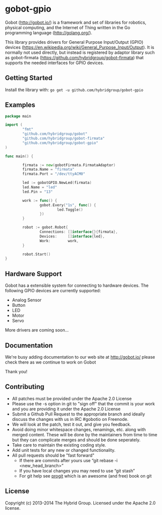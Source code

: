 # gobot-gpio

Gobot (http://gobot.io/) is a framework and set of libraries for robotics, physical computing, and the Internet of Thing written in the Go programming language (http://golang.org/).

This library provides drivers for General Purpose Input/Output (GPIO) devices (https://en.wikipedia.org/wiki/General_Purpose_Input/Output). It is normally not used directly, but instead is registered by adaptor library such as gobot-firmata (https://github.com/hybridgroup/gobot-firmata) that supports the needed interfaces for GPIO devices.

## Getting Started
Install the library with: `go get -u github.com/hybridgroup/gobot-gpio`

## Examples
```go
package main

import (
        "fmt"
        "github.com/hybridgroup/gobot"
        "github.com/hybridgroup/gobot-firmata"
        "github.com/hybridgroup/gobot-gpio"
)

func main() {

        firmata := new(gobotFirmata.FirmataAdaptor)
        firmata.Name = "firmata"
        firmata.Port = "/dev/ttyACM0"

        led := gobotGPIO.NewLed(firmata)
        led.Name = "led"
        led.Pin = "13"

        work := func() {
                gobot.Every("1s", func() {
                        led.Toggle()
                })
        }

        robot := gobot.Robot{
                Connections: []interface{}{firmata},
                Devices:     []interface{led},
                Work:        work,
        }

        robot.Start()
}
```
## Hardware Support
Gobot has a extensible system for connecting to hardware devices. The following GPIO devices are currently supported:

  - Analog Sensor
  - Button
  - LED
  - Motor
  - Servo

More drivers are coming soon...

## Documentation
We're busy adding documentation to our web site at http://gobot.io/  please check there as we continue to work on Gobot

Thank you!

## Contributing
* All patches must be provided under the Apache 2.0 License
* Please use the -s option in git to "sign off" that the commit is your work and you are providing it under the Apache 2.0 License
* Submit a Github Pull Request to the appropriate branch and ideally discuss the changes with us in IRC #gobotio on Freenode.
* We will look at the patch, test it out, and give you feedback.
* Avoid doing minor whitespace changes, renamings, etc. along with merged content. These will be done by the maintainers from time to time but they can complicate merges and should be done seperately.
* Take care to maintain the existing coding style.
* Add unit tests for any new or changed functionality.
* All pull requests should be "fast forward"
  * If there are commits after yours use “git rebase -i <new_head_branch>”
  * If you have local changes you may need to use “git stash”
  * For git help see [progit](http://git-scm.com/book) which is an awesome (and free) book on git


## License
Copyright (c) 2013-2014 The Hybrid Group. Licensed under the Apache 2.0 license.
